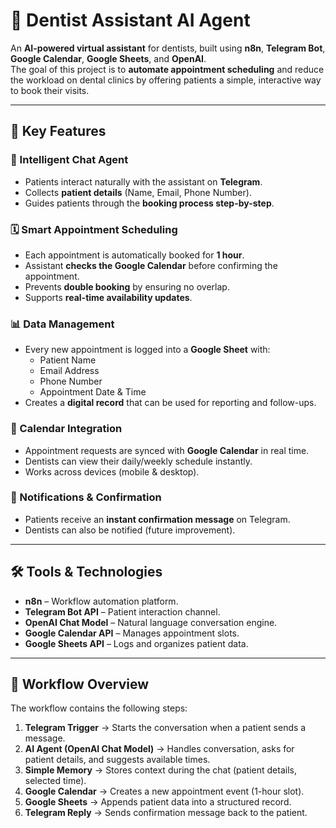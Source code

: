 # 🦷 Dentist Assistant AI Agent

An **AI-powered virtual assistant** for dentists, built using **n8n**, **Telegram Bot**, **Google Calendar**, **Google Sheets**, and **OpenAI**.  
The goal of this project is to **automate appointment scheduling** and reduce the workload on dental clinics by offering patients a simple, interactive way to book their visits.  

---

## 🚀 Key Features

### 🤖 Intelligent Chat Agent
- Patients interact naturally with the assistant on **Telegram**.  
- Collects **patient details** (Name, Email, Phone Number).  
- Guides patients through the **booking process step-by-step**.  

### 🗓️ Smart Appointment Scheduling
- Each appointment is automatically booked for **1 hour**.  
- Assistant **checks the Google Calendar** before confirming the appointment.  
- Prevents **double booking** by ensuring no overlap.  
- Supports **real-time availability updates**.

### 📊 Data Management
- Every new appointment is logged into a **Google Sheet** with:  
  - Patient Name  
  - Email Address  
  - Phone Number  
  - Appointment Date & Time  
- Creates a **digital record** that can be used for reporting and follow-ups.  

### 📅 Calendar Integration
- Appointment requests are synced with **Google Calendar** in real time.  
- Dentists can view their daily/weekly schedule instantly.  
- Works across devices (mobile & desktop).  

### 💬 Notifications & Confirmation
- Patients receive an **instant confirmation message** on Telegram.  
- Dentists can also be notified (future improvement).  

---

## 🛠️ Tools & Technologies

- **n8n** – Workflow automation platform.  
- **Telegram Bot API** – Patient interaction channel.  
- **OpenAI Chat Model** – Natural language conversation engine.  
- **Google Calendar API** – Manages appointment slots.  
- **Google Sheets API** – Logs and organizes patient data.  

---

## 📂 Workflow Overview

The workflow contains the following steps:

1. **Telegram Trigger** → Starts the conversation when a patient sends a message.  
2. **AI Agent (OpenAI Chat Model)** → Handles conversation, asks for patient details, and suggests available times.  
3. **Simple Memory** → Stores context during the chat (patient details, selected time).  
4. **Google Calendar** → Creates a new appointment event (1-hour slot).  
5. **Google Sheets** → Appends patient data into a structured record.  
6. **Telegram Reply** → Sends confirmation message back to the patient.  
